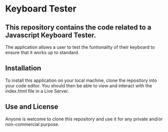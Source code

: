 # Keyboard Tester

## This repository contains the code related to a Javascript Keyboard Tester. 
The application allows a user to test the funtionality of their keyboard to ensure that it works up to standard.

## Installation
To install this application on your local machine, clone the repository into your code editor. You should then be able to view and interact with the index.html file in a Live Server.

## Use and License
Anyone is welcome to clone this repository and use it for any private and/or non-commercial purpose.
